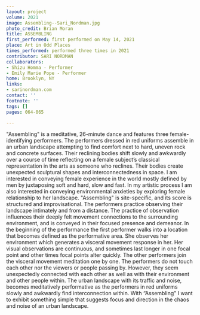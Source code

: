 ```yaml
---
layout: project
volume: 2021
image: Assembling--Sari_Nordman.jpg
photo_credit: Brian Moran
title: ASSEMBLING
first_performed: first performed on May 14, 2021
place: Art in Odd Places
times_performed: performed three times in 2021
contributor: SARI NORDMAN
collaborators:
- Shizu Homma - Performer
- Emily Marie Pope - Performer
home: Brooklyn, NY
links:
- sarinordman.com
contact: ''
footnote: ''
tags: []
pages: 064-065

---
```


"Assembling" is a meditative, 26-minute dance and features three female-identifying performers. The performers dressed in red uniforms assemble in an urban landscape attempting to find comfort next to hard, uneven rock and concrete surfaces. Their reclining bodies shift slowly and awkwardly over a course of time reflecting on a female subject’s classical representation in the arts as someone who reclines. Their bodies create unexpected sculptural shapes and interconnectedness in space. I am interested in conveying female experience in the world mostly defined by men by juxtaposing soft and hard, slow and fast. In my artistic process I am also interested in conveying environmental anxieties by exploring female relationship to her landscape.
"Assembling" is site-specific, and its score is structured and improvisational. The performers practice observing their landscape intimately and from a distance. The practice of observation influences their deeply felt movement connections to the surrounding environment, and is conveyed in their focused presence and demeanor.
In the beginning of the performance the first performer walks into a location that becomes defined as the performative area. She observes her environment which generates a visceral movement response in her. Her visual observations are continuous, and sometimes last longer in one focal point and other times focal points alter quickly. The other performers join the visceral movement meditation one by one. The performers do not touch each other nor the viewers or people passing by. However, they seem unexpectedly connected with each other as well as with their environment and other people within. The urban landscape with its traffic and noise, becomes meditatively performative as the performers in red uniforms slowly and awkwardly find interconnection within. With “Assembling" I want to exhibit something simple that suggests focus and direction in the chaos and noise of an urban landscape.
